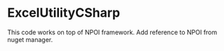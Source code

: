 # ExcelUtilityCSharp
This code works on top of NPOI framework. Add reference to NPOI from nuget manager.

